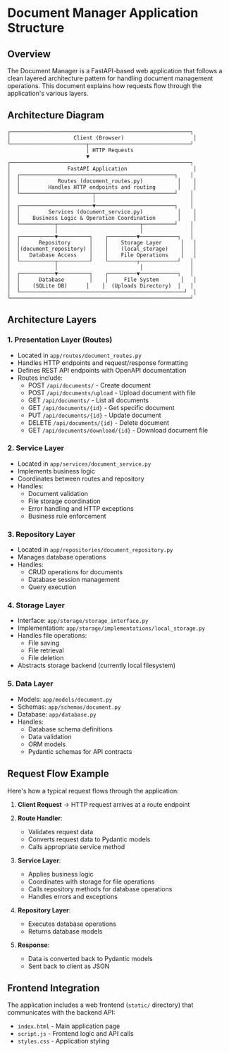 # Document Manager Application Structure

## Overview
The Document Manager is a FastAPI-based web application that follows a clean layered architecture pattern for handling document management operations. This document explains how requests flow through the application's various layers.

## Architecture Diagram
```
┌─────────────────────────────────────────────────────────┐
│                    Client (Browser)                      │
└────────────────────────┬────────────────────────────────┘
                         │ HTTP Requests
                         ▼
┌─────────────────────────────────────────────────────────┐
│                  FastAPI Application                     │
│  ┌─────────────────────────────────────────────────┐    │
│  │            Routes (document_routes.py)           │    │
│  │         Handles HTTP endpoints and routing       │    │
│  └───────────────────────┬─────────────────────────┘    │
│                          │                              │
│  ┌───────────────────────▼─────────────────────────┐    │
│  │         Services (document_service.py)           │    │
│  │    Business Logic & Operation Coordination       │    │
│  └───────────┬──────────────────────────┬──────────┘    │
│              │                          │               │
│  ┌───────────▼──────────┐    ┌─────────▼────────────┐   │
│  │      Repository      │    │    Storage Layer      │   │
│  │(document_repository) │    │    (local_storage)    │   │
│  │   Database Access    │    │    File Operations    │   │
│  └───────────┬──────────┘    └─────────┬────────────┘   │
│              │                          │               │
│  ┌───────────▼──────────┐    ┌─────────▼────────────┐   │
│  │      Database        │    │     File System       │   │
│  │    (SQLite DB)      │    │  (Uploads Directory)  │   │
│  └────────────────────────────────────────────────────┘  │
└─────────────────────────────────────────────────────────┘
```

## Architecture Layers

### 1. Presentation Layer (Routes)
- Located in `app/routes/document_routes.py`
- Handles HTTP endpoints and request/response formatting
- Defines REST API endpoints with OpenAPI documentation
- Routes include:
  - POST `/api/documents/` - Create document
  - POST `/api/documents/upload` - Upload document with file
  - GET `/api/documents/` - List all documents
  - GET `/api/documents/{id}` - Get specific document
  - PUT `/api/documents/{id}` - Update document
  - DELETE `/api/documents/{id}` - Delete document
  - GET `/api/documents/download/{id}` - Download document file

### 2. Service Layer
- Located in `app/services/document_service.py`
- Implements business logic
- Coordinates between routes and repository
- Handles:
  - Document validation
  - File storage coordination
  - Error handling and HTTP exceptions
  - Business rule enforcement

### 3. Repository Layer
- Located in `app/repositories/document_repository.py`
- Manages database operations
- Handles:
  - CRUD operations for documents
  - Database session management
  - Query execution

### 4. Storage Layer
- Interface: `app/storage/storage_interface.py`
- Implementation: `app/storage/implementations/local_storage.py`
- Handles file operations:
  - File saving
  - File retrieval
  - File deletion
- Abstracts storage backend (currently local filesystem)

### 5. Data Layer
- Models: `app/models/document.py`
- Schemas: `app/schemas/document.py`
- Database: `app/database.py`
- Handles:
  - Database schema definitions
  - Data validation
  - ORM models
  - Pydantic schemas for API contracts

## Request Flow Example

Here's how a typical request flows through the application:

1. **Client Request** → HTTP request arrives at a route endpoint

2. **Route Handler**:
   - Validates request data
   - Converts request data to Pydantic models
   - Calls appropriate service method

3. **Service Layer**:
   - Applies business logic
   - Coordinates with storage for file operations
   - Calls repository methods for database operations
   - Handles errors and exceptions

4. **Repository Layer**:
   - Executes database operations
   - Returns database models

5. **Response**:
   - Data is converted back to Pydantic models
   - Sent back to client as JSON

## Frontend Integration

The application includes a web frontend (`static/` directory) that communicates with the backend API:
- `index.html` - Main application page
- `script.js` - Frontend logic and API calls
- `styles.css` - Application styling